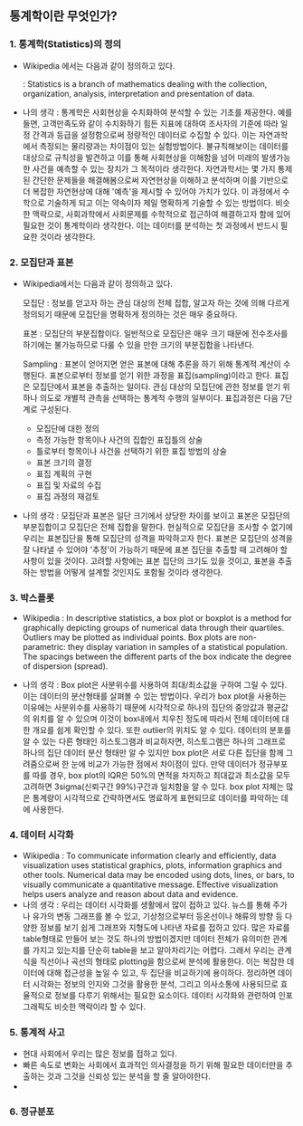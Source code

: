 ## 통계학이란 무엇인가?
### 1. 통계학(Statistics)의 정의

- Wikipedia 에서는 다음과 같이 정의하고 있다.

  : Statistics is a branch of mathematics dealing with the collection, organization, analysis, interpretation and presentation of data.

- 나의 생각 : 통계학은 사회현상을 수치화하여 분석할 수 있는 기초를 제공한다. 예를 들면, 고객만족도와 같이 수치화하기 힘든 지표에 대하여 조사자의 기준에 따라 일정 간격과 등급을 설정함으로써 정량적인 데이터로 수집할 수 있다. 이는 자연과학에서 측정되는 물리량과는 차이점이 있는 실험방법이다. 불규칙해보이는 데이터를 대상으로 규칙성을 발견하고 이를 통해 사회현상을 이해함을 넘어 미래의 발생가능한 사건을 예측할 수 있는 장치가 그 목적이라 생각한다. 자연과학서는 몇 가지 통제된 간단한 문제들을 해결해봄으로써 자연현상을 이해하고 분석하며 이를 기반으로 더 복잡한 자연현상에 대해 '예측'을 제시할 수 있어야 가치가 있다. 이 과정에서 수학으로 기술하게 되고 이는 약속이자 제일 명확하게 기술할 수 있는 방법이다. 비슷한 맥락으로, 사회과학에서 사회문제를 수학적으로 접근하여 해결하고자 함에 있어 필요한 것이 통계학이라 생각한다. 이는 데이터를 분석하는 첫 과정에서 반드시 필요한 것이라 생각한다.


### 2. 모집단과 표본

- Wikipedia에서는 다음과 같이 정의하고 있다.

  모집단 : 정보를 얻고자 하는 관심 대상의 전체 집합, 알고자 하는 것에 의해 다르게 정의되기 때문에 모집단을 명확하게 정의하는 것은 매우 중요하다.
  
  표본 : 모집단의 부분집합이다. 일반적으로 모집단은 매우 크기 때문에 전수조사를 하기에는 불가능하므로 다룰 수 있을 만한 크기의 부분집합을 나타낸다.
  
  Sampling : 표본이 얻어지면 얻은 표본에 대해 추론을 하기 위해 통계적 계산이 수행된다. 표본으로부터 정보를 얻기 위한 과정을 표집(sampling)이라고 한다. 표집은 모집단에서 표본을 추출하는 일이다. 관심 대상의 모집단에 관한 정보를 얻기 위하나 의도로 개별적 관측을 선택하는 통계적 수행의 일부이다.
  표집과정은 다음 7단계로 구성된다.
  - 모집단에 대한 정의
  - 측정 가능한 항목이나 사건의 집합인 표집틀의 상술
  - 틀로부터 항목이나 사건을 선택하기 위한 표집 방법의 상술
  - 표본 크기의 결정
  - 표집 계획의 구현
  - 표집 및 자료의 수집
  - 표집 과정의 재검토
  
- 나의 생각 : 모집단과 표본은 일단 크기에서 상당한 차이를 보이고 표본은 모집단의 부분집합이고 모집단은 전체 집합을 말한다. 현실적으로 모집단을 조사할 수 없기에 우리는 표본집단을 통해 모집단의 성격을 파악하고자 한다. 표본은 모집단의 성격을 잘 나타낼 수 있어야 '추정'이 가능하기 때문에 표본 집단을 추출할 때 고려해야 할 사항이 있을 것이다. 고려할 사항에는 표본 집단의 크기도 있을 것이고, 표본을 추출하는 방법을 어떻게 설계할 것인지도 포함될 것이라 생각한다. 

### 3. 박스플롯

- Wikipedia : In descriptive statistics, a box plot or boxplot is a method for graphically depicting groups of numerical data through their quartiles. Outliers may be plotted as individual points. Box plots are non-parametric: they display variation in samples of a statistical population. The spacings between the different parts of the box indicate the degree of dispersion (spread). 

- 나의 생각 : Box plot은 사분위수를 사용하여 최대/최소값을 구하여 그릴 수 있다. 이는 데이터의 분산형태를 살펴볼 수 있는 방법이다. 우리가 box plot을 사용하는 이유에는 사분위수를 사용하기 때문에 시각적으로 하나의 집단의 중앙값과 평균값의 위치를 알 수 있으며 이것이 box내에서 치우친 정도에 따라서 전체 데이터에 대한 개요를 쉽게 확인할 수 있다. 또한 outlier의 위치도 알 수 있다. 데이터의 분포를 알 수 있는 다른 형태인 히스토그램과 비교하자면, 히스토그램은 하나의 그래프로 하나의 집단 데이터 분산 형태만 알 수 있지만 box plot은 서로 다른 집단을 함께 그려줌으로써 한 눈에 비교가 가능한 점에서 차이점이 있다. 만약 데이터가 정규부포를 따를 경우, box plot의 IQR은 50%의 면적을 차지하고 최대값과 최소값을 모두 고려하면 3sigma(신뢰구간 99%)구간과 일치함을 알 수 있다. box plot 자체는 많은 통계량이 시각적으로 간략하면서도 명료하게 표현되므로 데이터를 파악하는 데에 사용한다.


### 4. 데이터 시각화

- Wikipedia : To communicate information clearly and efficiently, data visualization uses statistical graphics, plots, information graphics and other tools. Numerical data may be encoded using dots, lines, or bars, to visually communicate a quantitative message. Effective visualization helps users analyze and reason about data and evidence.
- 나의 생각 : 우리는 데이터 시각화를 생활에서 많이 접하고 있다.  뉴스를 통해 주가나 유가의 변동 그래프를 볼 수 있고, 기상청으로부터 등온선이나 해류의 방향 등 다양한 정보를 보기 쉽게 그래프와 지형도에 나타낸 자료를 접하고 있다. 많은 자료를 table형태로 만들어 보는 것도 하나의 방법이겠지만 데이터 전체가 유의미한 관계를 가지고 있는지를 단순히 table을 보고 알아차리기는 어렵다. 그래서 우리는 관계식을 직선이나 곡선의 형태로 plotting을 함으로써 분석에 활용한다. 이는 복잡한 데이터에 대해 접근성을 높일 수 있고, 두 집단을 비교하기에 용이하다.  정리하면 데이터 시각화는 정보의 인지와 그것을 활용한 분석, 그리고 의사소통에 사용되므로 효율적으로 정보를 다루기 위해서는 필요한 요소이다. 데이터 시각화와 관련하여 인포그래픽도 비슷한 맥락이라 할 수 있다.

### 5. 통계적 사고

- 현대 사회에서 우리는 많은 정보를 접하고 있다. 
- 빠른 속도로 변화는 사회에서 효과적인 의사결정을 하기 위해 필요한 데이터만을 추출하는 것과 그것을 신뢰성 있는 분석을 할 줄 알아야한다.
- 





### 6. 정규분포







